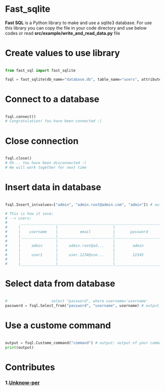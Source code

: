 # Fast_sqlite

<b>Fast SQL</b> is a Python library to make and use a sqlite3 database. For use this library you can copy the file in your code directory and use below codes or read <b>src/example/write_and_read_data.py</b> file

# Create values to use library
```python

from fast_sql import fast_sqlite

fsql = fast_sqlite(db_name="database.db", table_name="users", attributes=["username", "email", "password"])

```

# Connect to a database

```python

fsql.connect()
# Congratulation! You have been connected :)

```

# Close connection

```python

fsql.close()
# Oh... You have been disconnected :( 
# We will work together for next time

```

# Insert data in database

```python

fsql.Insert_in(values=["admin", "admin.root@admin.com", "admin"]) # output: True/False

# This is how it save:
# --> users:
#      ________________________________________________________________
#     |                |                         |                     |
#     |    username    |          email          |       password      |
#     |________________|_________________________|_____________________|
#     |                |                         |                     |
#     |     admin      |     admin.root@ad...    |        admin        |
#     |                |                         |                     |
#     |     user1      |     user.1234@use...    |        12345        |
#     |                |                         |                     |
#     |________________|_________________________|_____________________|

```

# Select data from database

```python

#                    select "password", where username='username'
password = fsql.Select_from("password", "username", username) # output: password

```

# Use a custome command

```python

output = fsql.Custome_command("command") # output: output of your command :)
print(output)

```

# Contributes
<h3> 1.<a target="_blank" href="https://www.github.com/Unknow-per/">Unknow-per</a></h3>
